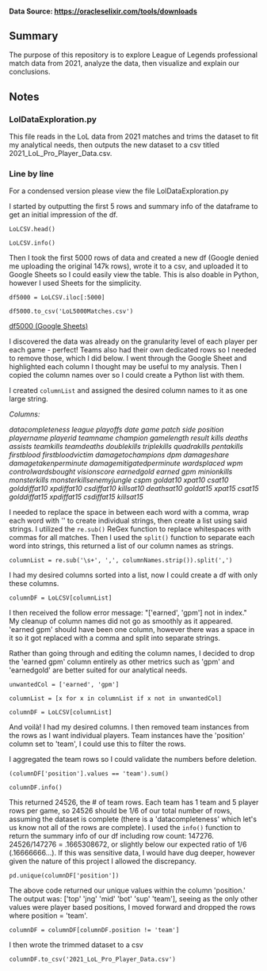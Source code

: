#### Data Source: https://oracleselixir.com/tools/downloads

## Summary
The purpose of this repository is to explore League of Legends professional match data from 2021, analyze the data, then visualize and explain our conclusions.

## Notes

### LolDataExploration.py

This file reads in the LoL data from 2021 matches and trims the dataset
to fit my analytical needs, then outputs the new dataset to a csv titled 2021_LoL_Pro_Player_Data.csv.

### Line by line
For a condensed version please view the file LolDataExploration.py

I started by outputting the first 5 rows and summary info of the dataframe to get an initial impression of the df.

`LoLCSV.head()`

`LoLCSV.info()`

Then I took the first 5000 rows of data and created a new df (Google denied me uploading the original 147k rows), wrote it to a csv, and uploaded it to Google Sheets so I could easily view the table. This is also doable in Python, however I used Sheets for the simplicity.

`df5000 = LoLCSV.iloc[:5000]`

`df5000.to_csv('LoL5000Matches.csv')`

[df5000 (Google Sheets)](https://docs.google.com/spreadsheets/d/1q5ft-bSBGewuYhWkR7pvZ2c4oXZbkqzmjNfosoCbfY0/edit?usp=sharing)

I discovered the data was already on the granularity level of each player per each game - perfect! Teams also had their own dedicated rows so I needed to remove those, which I did below. I went through the Google Sheet and highlighted each column I thought may be useful to my analysis. Then I copied the column names over so I could create a Python list with them.

I created `columnList` and assigned the desired column names to it as one large string.

_Columns:_

_datacompleteness	league	playoffs	date	game	patch	side	position	playername	playerid	teamname	champion	gamelength	result	kills	deaths	assists	teamkills
teamdeaths	doublekills	triplekills	quadrakills	pentakills	firstblood	firstbloodvictim	damagetochampions	dpm	damageshare	damagetakenperminute	damagemitigatedperminute	wardsplaced	wpm	controlwardsbought	visionscore	earnedgold
earned gpm	minionkills	monsterkills	monsterkillsenemyjungle	cspm	goldat10	xpat10	csat10	golddiffat10	xpdiffat10	csdiffat10	killsat10	deathsat10	goldat15	xpat15	csat15	golddiffat15 xpdiffat15	csdiffat15	killsat15_

I needed to replace the space in between each word with a comma, wrap each word with '' to create individual strings, then create a list using said strings. I utilized the `re.sub()` ReGex function to replace whitespaces with commas for all matches. Then I used the `split()` function to separate each word into strings, this returned a list of our column names as strings.  

`columnList = re.sub('\s+', ',', columnNames.strip()).split(',')`


I had my desired columns sorted into a list, now I could create a df with only these columns.

`columnDF = LoLCSV[columnList]`

I then received the follow error message: "['earned', 'gpm'] not in index." My cleanup of column names did not go as smoothly as it appeared. 'earned gpm' should have been one column, however there was a space in it so it got replaced with a comma and split into separate strings.

Rather than going through and editing the column names, I decided to drop the 'earned gpm' column entirely as other metrics such as 'gpm' and 'earnedgold' are better suited for our analytical needs.

`unwantedCol = ['earned', 'gpm']`

`columnList = [x for x in columnList if x not in unwantedCol]`

`columnDF = LoLCSV[columnList]`

And voilà! I had my desired columns. I then removed team instances from the rows as I want individual players. Team instances have the 'position' column set to 'team', I could use this to filter the rows.

I aggregated the team rows so I could validate the numbers before deletion.

`(columnDF['position'].values == 'team').sum()`

`columnDF.info()`

This returned 24526, the # of team rows. Each team has 1 team and 5 player rows per game, so 24526 should be 1/6 of our total number of rows, assuming the dataset is complete (there is a 'datacompleteness' which let's us know not all of the rows are complete). I used the `info()` function to return the summary info of our df including row count: 147276. 24526/147276 = .1665308672, or slightly below our expected ratio of 1/6 (.16666666...). If this was sensitive data, I would have dug deeper, however given the nature of this project I allowed the discrepancy.

`pd.unique(columnDF['position'])`

The above code returned our unique values within the column 'position.' The output was: ['top' 'jng' 'mid' 'bot' 'sup' 'team'], seeing as the only other values were player based positions, I moved forward and dropped the rows where position = 'team'.

`columnDF = columnDF[columnDF.position != 'team']`


I then wrote the trimmed dataset to a csv

`columnDF.to_csv('2021_LoL_Pro_Player_Data.csv')`
